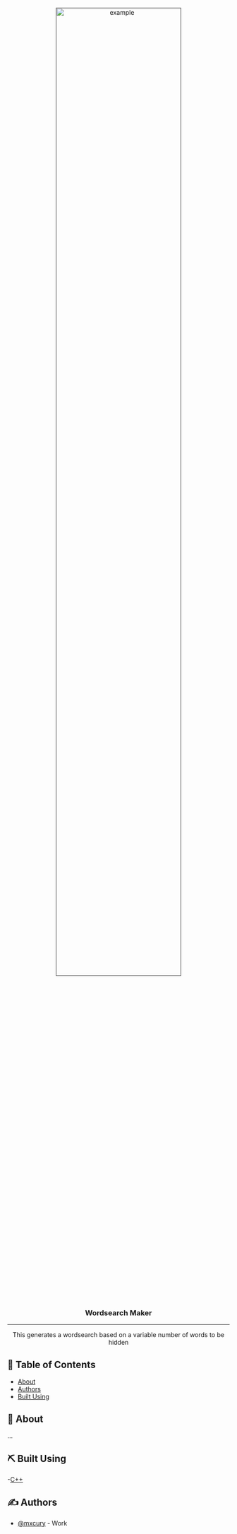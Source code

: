 <p align="center">
  <a href="" rel="noopener">
 <img height=75% width=75% src="https://www.codeproject.com/KB/recipes/861524/image001.jpg" alt="example"></a>
</p>

<h3 align="center">Wordsearch Maker</h3>

---

<p align="center">This generates a wordsearch based on a variable number of words to be hidden 
    <br> 
</p>

## 📝 Table of Contents

- [About](#about)
- [Authors](#authors)
- [Built Using](#️built_using)

## 🧐 About <a name = "about"></a>

...

## ⛏️ Built Using <a name = "built_using"></a>

-[C++](https://cpp.com)

## ✍️ Authors <a name = "authors"></a>

- [@mxcury](https://github.com/mxcury) - Work